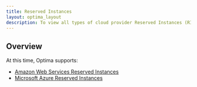 ```yaml
---
title: Reserved Instances
layout: optima_layout
description: To view all types of cloud provider Reserved Instances (RI) including the utilization percentage, click the Reserved Instances link on the left navigation of Optima. This page shows information about your RIs for the selected organization for a 7-day rolling window (starting 7 days back, ie the last 7 days). If you belong to more than one RightScale organization, select the appropriate organization to view RI information.
---
```


## Overview

At this time, Optima supports:

* [Amazon Web Services Reserved Instances](https://docs.flexera.com/Optima/Content/helplibrary/awsresinstances.htm#optimareservedinstances_3677451774_1063393)
* [Microsoft Azure Reserved Instances](https://docs.flexera.com/Optima/Content/helplibrary/azureresinstances.htm#optimareservedinstances_3677451774_1070005)
